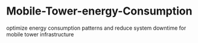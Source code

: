 # Mobile-Tower-energy-Consumption
optimize energy consumption patterns and reduce system downtime for mobile tower infrastructure
